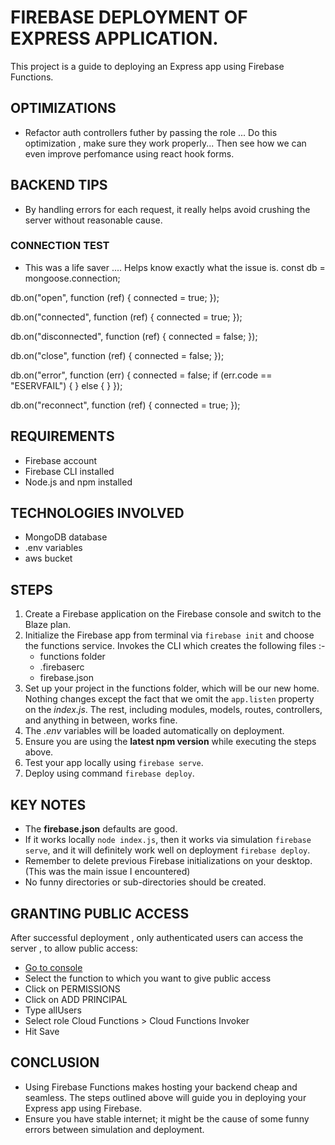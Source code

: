 # FIREBASE DEPLOYMENT OF EXPRESS APPLICATION.

This project is a guide to deploying an Express app using Firebase Functions.

## OPTIMIZATIONS

- Refactor auth controllers futher by passing the role ... Do this optimization , make sure they work properly... Then see how we can even improve perfomance using react hook forms.

## BACKEND TIPS

- By handling errors for each request, it really helps avoid crushing the server without reasonable cause.

### CONNECTION TEST

- This was a life saver .... Helps know exactly what the issue is.
  const db = mongoose.connection;

db.on("open", function (ref) {
connected = true;
});

db.on("connected", function (ref) {
connected = true;
});

db.on("disconnected", function (ref) {
connected = false;
});

db.on("close", function (ref) {
connected = false;
});

db.on("error", function (err) {
connected = false;
if (err.code == "ESERVFAIL") {
} else {
}
});

db.on("reconnect", function (ref) {
connected = true;
});

## REQUIREMENTS

- Firebase account
- Firebase CLI installed
- Node.js and npm installed

## TECHNOLOGIES INVOLVED

- MongoDB database
- .env variables
- aws bucket

## STEPS

1. Create a Firebase application on the Firebase console and switch to the Blaze plan.
2. Initialize the Firebase app from terminal via `firebase init` and choose the functions service. Invokes the CLI which creates the following files :-
   - functions folder
   - .firebaserc
   - firebase.json
3. Set up your project in the functions folder, which will be our new home. Nothing changes except the fact that we omit the `app.listen` property on the _index.js_. The rest, including modules, models, routes, controllers, and anything in between, works fine.
4. The _.env_ variables will be loaded automatically on deployment.
5. Ensure you are using the **latest npm version** while executing the steps above.
6. Test your app locally using `firebase serve`.
7. Deploy using command `firebase deploy`.

## KEY NOTES

- The **firebase.json** defaults are good.
- If it works locally `node index.js`, then it works via simulation `firebase serve`, and it will definitely work well on deployment `firebase deploy`.
- Remember to delete previous Firebase initializations on your desktop. (This was the main issue I encountered)
- No funny directories or sub-directories should be created.

## GRANTING PUBLIC ACCESS

After successful deployment , only authenticated users can access the server , to allow public access:

- [Go to console](https://console.cloud.google.com/functions/list)
- Select the function to which you want to give public access
- Click on PERMISSIONS
- Click on ADD PRINCIPAL
- Type allUsers
- Select role Cloud Functions > Cloud Functions Invoker
- Hit Save

## CONCLUSION

- Using Firebase Functions makes hosting your backend cheap and seamless. The steps outlined above will guide you in deploying your Express app using Firebase.
- Ensure you have stable internet; it might be the cause of some funny errors between simulation and deployment.

